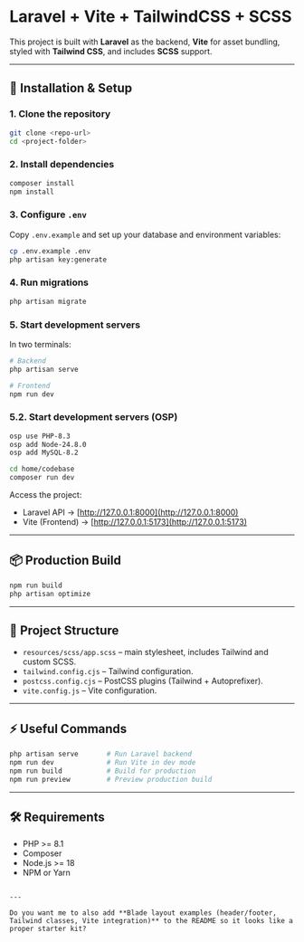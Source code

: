 # Laravel + Vite + TailwindCSS + SCSS

This project is built with **Laravel** as the backend, **Vite** for asset bundling, styled with **Tailwind CSS**, and includes **SCSS** support.

---

## 🚀 Installation & Setup

### 1. Clone the repository
```bash
git clone <repo-url>
cd <project-folder>
````

### 2. Install dependencies

```bash
composer install
npm install
```

### 3. Configure `.env`

Copy `.env.example` and set up your database and environment variables:

```bash
cp .env.example .env
php artisan key:generate
```

### 4. Run migrations

```bash
php artisan migrate
```

### 5. Start development servers

In two terminals:

```bash
# Backend
php artisan serve

# Frontend
npm run dev
```

### 5.2. Start development servers (OSP)

```bash
osp use PHP-8.3
osp add Node-24.8.0
osp add MySQL-8.2

cd home/codebase
composer run dev
```

Access the project:

* Laravel API → [http://127.0.0.1:8000](http://127.0.0.1:8000)
* Vite (Frontend) → [http://127.0.0.1:5173](http://127.0.0.1:5173)

---

## 📦 Production Build

```bash
npm run build
php artisan optimize
```

---

## 📂 Project Structure

* `resources/scss/app.scss` – main stylesheet, includes Tailwind and custom SCSS.
* `tailwind.config.cjs` – Tailwind configuration.
* `postcss.config.cjs` – PostCSS plugins (Tailwind + Autoprefixer).
* `vite.config.js` – Vite configuration.

---

## ⚡ Useful Commands

```bash
php artisan serve       # Run Laravel backend
npm run dev             # Run Vite in dev mode
npm run build           # Build for production
npm run preview         # Preview production build
```

---

## 🛠 Requirements

* PHP >= 8.1
* Composer
* Node.js >= 18
* NPM or Yarn

```

---

Do you want me to also add **Blade layout examples (header/footer, Tailwind classes, Vite integration)** to the README so it looks like a proper starter kit?
```
